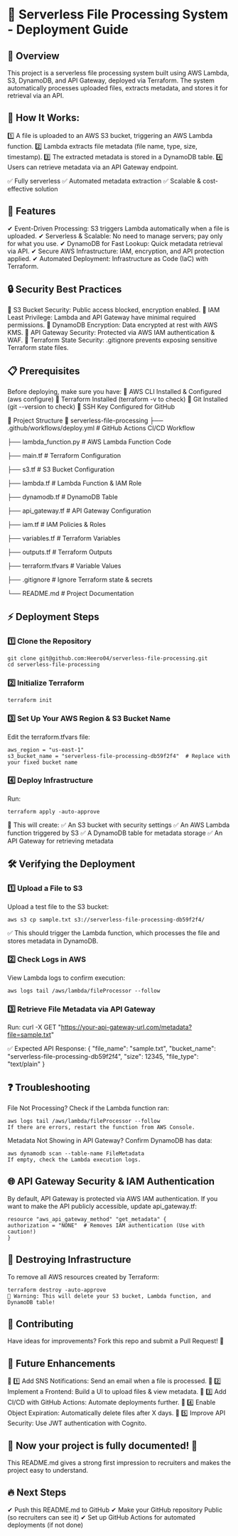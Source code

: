 # 📂 Serverless File Processing System - Deployment Guide

## 📌 Overview
This project is a serverless file processing system built using AWS Lambda, S3, DynamoDB, and API Gateway, deployed via Terraform. The system automatically processes uploaded files, extracts metadata, and stores it for retrieval via an API.

## 🔹 How It Works:
1️⃣ A file is uploaded to an AWS S3 bucket, triggering an AWS Lambda function.
2️⃣ Lambda extracts file metadata (file name, type, size, timestamp).
3️⃣ The extracted metadata is stored in a DynamoDB table.
4️⃣ Users can retrieve metadata via an API Gateway endpoint.

✅ Fully serverless
✅ Automated metadata extraction
✅ Scalable & cost-effective solution

## 🌟 Features
✔ Event-Driven Processing: S3 triggers Lambda automatically when a file is uploaded.
✔ Serverless & Scalable: No need to manage servers; pay only for what you use.
✔ DynamoDB for Fast Lookup: Quick metadata retrieval via API.
✔ Secure AWS Infrastructure: IAM, encryption, and API protection applied.
✔ Automated Deployment: Infrastructure as Code (IaC) with Terraform.

## 🔒 Security Best Practices
🔹 S3 Bucket Security: Public access blocked, encryption enabled.
🔹 IAM Least Privilege: Lambda and API Gateway have minimal required permissions.
🔹 DynamoDB Encryption: Data encrypted at rest with AWS KMS.
🔹 API Gateway Security: Protected via AWS IAM authentication & WAF.
🔹 Terraform State Security: .gitignore prevents exposing sensitive Terraform state files.

## 📋 Prerequisites
Before deploying, make sure you have:
🔹 AWS CLI Installed & Configured (aws configure)
🔹 Terraform Installed (terraform -v to check)
🔹 Git Installed (git --version to check)
🔹 SSH Key Configured for GitHub

📂 Project Structure
📂 serverless-file-processing
├── .github/workflows/deploy.yml   # GitHub Actions CI/CD Workflow

├── lambda_function.py             # AWS Lambda Function Code

├── main.tf                        # Terraform Configuration

├── s3.tf                          # S3 Bucket Configuration

├── lambda.tf                      # Lambda Function & IAM Role

├── dynamodb.tf                     # DynamoDB Table

├── api_gateway.tf                  # API Gateway Configuration

├── iam.tf                          # IAM Policies & Roles

├── variables.tf                    # Terraform Variables

├── outputs.tf                      # Terraform Outputs

├── terraform.tfvars                 # Variable Values

├── .gitignore                      # Ignore Terraform state & secrets

└── README.md                       # Project Documentation

## ⚡ Deployment Steps
### 1️⃣ Clone the Repository

    git clone git@github.com:Heero04/serverless-file-processing.git
    cd serverless-file-processing

### 2️⃣ Initialize Terraform

    terraform init

### 3️⃣ Set Up Your AWS Region & S3 Bucket Name
Edit the terraform.tfvars file:

    aws_region = "us-east-1"
    s3_bucket_name = "serverless-file-processing-db59f2f4"  # Replace with your fixed bucket name

### 4️⃣ Deploy Infrastructure
Run:

    terraform apply -auto-approve

🚀 This will create:
✅ An S3 bucket with security settings
✅ An AWS Lambda function triggered by S3
✅ A DynamoDB table for metadata storage
✅ An API Gateway for retrieving metadata


## 🛠 Verifying the Deployment

### 1️⃣ Upload a File to S3
Upload a test file to the S3 bucket:

    aws s3 cp sample.txt s3://serverless-file-processing-db59f2f4/

✅ This should trigger the Lambda function, which processes the file and stores metadata in DynamoDB.

### 2️⃣ Check Logs in AWS
View Lambda logs to confirm execution:
    
    aws logs tail /aws/lambda/fileProcessor --follow

### 3️⃣ Retrieve File Metadata via API Gateway
Run:
    curl -X GET "https://your-api-gateway-url.com/metadata?file=sample.txt"

✅ Expected API Response:
{
  "file_name": "sample.txt",
  "bucket_name": "serverless-file-processing-db59f2f4",
  "size": 12345,
  "file_type": "text/plain"
}

## ❓ Troubleshooting
File Not Processing?
Check if the Lambda function ran:

    aws logs tail /aws/lambda/fileProcessor --follow
    If there are errors, restart the function from AWS Console.

Metadata Not Showing in API Gateway?
Confirm DynamoDB has data:

    aws dynamodb scan --table-name FileMetadata
    If empty, check the Lambda execution logs.

## 🌐 API Gateway Security & IAM Authentication
By default, API Gateway is protected via AWS IAM authentication. If you want to make the API publicly accessible, update api_gateway.tf:

    resource "aws_api_gateway_method" "get_metadata" {
    authorization = "NONE"  # Removes IAM authentication (Use with caution!)
    }
## 🛑 Destroying Infrastructure
To remove all AWS resources created by Terraform:

    terraform destroy -auto-approve
    🚨 Warning: This will delete your S3 bucket, Lambda function, and DynamoDB table!

## 🤝 Contributing
Have ideas for improvements?
Fork this repo and submit a Pull Request! 🚀

## 📜 Future Enhancements
🔹 1️⃣ Add SNS Notifications: Send an email when a file is processed.
🔹 2️⃣ Implement a Frontend: Build a UI to upload files & view metadata.
🔹 3️⃣ Add CI/CD with GitHub Actions: Automate deployments further.
🔹 4️⃣ Enable Object Expiration: Automatically delete files after X days.
🔹 5️⃣ Improve API Security: Use JWT authentication with Cognito.

## 🎉 Now your project is fully documented! 🚀
This README.md gives a strong first impression to recruiters and makes the project easy to understand.

## 🔥 Next Steps
✔ Push this README.md to GitHub
✔ Make your GitHub repository Public (so recruiters can see it)
✔ Set up GitHub Actions for automated deployments (if not done)

